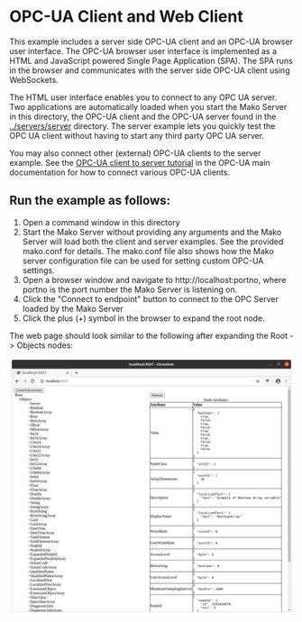 # OPC-UA Client and Web Client

This example includes a server side OPC-UA client and an OPC-UA
browser user interface. The OPC-UA browser user interface is
implemented as a HTML and JavaScript powered Single Page Application
(SPA). The SPA runs in the browser and communicates with the server
side OPC-UA client using WebSockets.

The HTML user interface enables you to connect to any OPC UA
server. Two applications are automatically loaded when you start the
Mako Server in this directory, the OPC-UA client and the OPC-UA server
found in the [../servers/server](../servers/server) directory. The
server example lets you quickly test the OPC UA client without having
to start any third party OPC UA server.


You may also connect other (external) OPC-UA clients to the server
example. See the
[OPC-UA client to server tutorial](https://realtimelogic.com/ba/opcua/thirdparty_clients.html)
in the OPC-UA main documentation for how to connect various OPC-UA
clients.

## Run the example as follows:

1. Open a command window in this directory
2. Start the Mako Server without providing any arguments and the Mako Server will load both the client and server examples. See the provided mako.conf for details. The mako.conf file also shows how the Mako server configuration file can be used for setting custom OPC-UA settings.
3. Open a browser window and navigate to http://localhost:portno, where portno is the port number the Mako Server is listening on.
4. Click the "Connect to endpoint" button to connect to the OPC Server loaded by the Mako Server
5. Click the plus (+) symbol in the browser to expand the root node.

The web page should look similar to the following after expanding the Root -> Objects nodes:

<img src="doc-images/web-client.png" />

